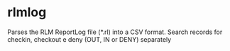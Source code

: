 # rlmlog
Parses the RLM ReportLog file (*.rl) into a CSV format. Search records for checkin, checkout e deny (OUT, IN or DENY) separately
